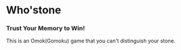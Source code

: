 # Who'stone
### Trust Your Memory to Win!

This is an Omok(Gomoku) game that you can't distinguish your stone.

